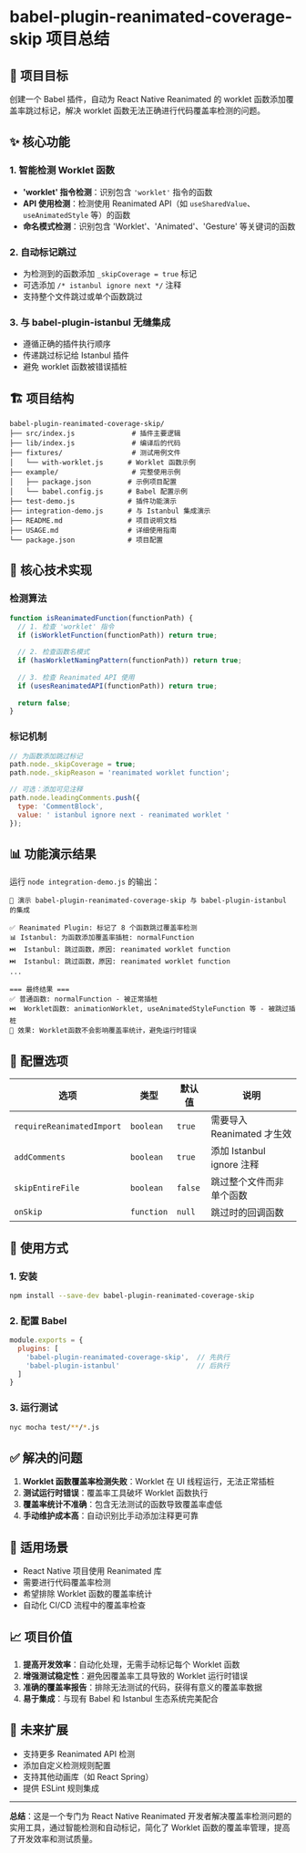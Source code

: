 # babel-plugin-reanimated-coverage-skip 项目总结

## 🎯 项目目标

创建一个 Babel 插件，自动为 React Native Reanimated 的 worklet 函数添加覆盖率跳过标记，解决 worklet 函数无法正确进行代码覆盖率检测的问题。

## ✨ 核心功能

### 1. 智能检测 Worklet 函数
- **'worklet' 指令检测**：识别包含 `'worklet'` 指令的函数
- **API 使用检测**：检测使用 Reanimated API（如 `useSharedValue`、`useAnimatedStyle` 等）的函数  
- **命名模式检测**：识别包含 'Worklet'、'Animated'、'Gesture' 等关键词的函数

### 2. 自动标记跳过
- 为检测到的函数添加 `_skipCoverage = true` 标记
- 可选添加 `/* istanbul ignore next */` 注释
- 支持整个文件跳过或单个函数跳过

### 3. 与 babel-plugin-istanbul 无缝集成
- 遵循正确的插件执行顺序
- 传递跳过标记给 Istanbul 插件
- 避免 worklet 函数被错误插桩

## 🏗️ 项目结构

```
babel-plugin-reanimated-coverage-skip/
├── src/index.js              # 插件主要逻辑
├── lib/index.js              # 编译后的代码
├── fixtures/                 # 测试用例文件
│   └── with-worklet.js      # Worklet 函数示例
├── example/                  # 完整使用示例
│   ├── package.json         # 示例项目配置
│   └── babel.config.js      # Babel 配置示例
├── test-demo.js             # 插件功能演示
├── integration-demo.js      # 与 Istanbul 集成演示
├── README.md                # 项目说明文档
├── USAGE.md                 # 详细使用指南
└── package.json             # 项目配置
```

## 🔧 核心技术实现

### 检测算法

```javascript
function isReanimatedFunction(functionPath) {
  // 1. 检查 'worklet' 指令
  if (isWorkletFunction(functionPath)) return true;
  
  // 2. 检查函数名模式
  if (hasWorkletNamingPattern(functionPath)) return true;
  
  // 3. 检查 Reanimated API 使用
  if (usesReanimatedAPI(functionPath)) return true;
  
  return false;
}
```

### 标记机制

```javascript
// 为函数添加跳过标记
path.node._skipCoverage = true;
path.node._skipReason = 'reanimated worklet function';

// 可选：添加可见注释
path.node.leadingComments.push({
  type: 'CommentBlock',
  value: ' istanbul ignore next - reanimated worklet '
});
```

## 📊 功能演示结果

运行 `node integration-demo.js` 的输出：

```
🚀 演示 babel-plugin-reanimated-coverage-skip 与 babel-plugin-istanbul 的集成

✅ Reanimated Plugin: 标记了 8 个函数跳过覆盖率检测
📊 Istanbul: 为函数添加覆盖率插桩: normalFunction
⏭️  Istanbul: 跳过函数，原因: reanimated worklet function
⏭️  Istanbul: 跳过函数，原因: reanimated worklet function
...

=== 最终结果 ===
✅ 普通函数: normalFunction - 被正常插桩
⏭️  Worklet函数: animationWorklet, useAnimatedStyleFunction 等 - 被跳过插桩
🎯 效果: Worklet函数不会影响覆盖率统计，避免运行时错误
```

## 🎨 配置选项

| 选项 | 类型 | 默认值 | 说明 |
|------|------|--------|------|
| `requireReanimatedImport` | `boolean` | `true` | 需要导入 Reanimated 才生效 |
| `addComments` | `boolean` | `true` | 添加 Istanbul ignore 注释 |
| `skipEntireFile` | `boolean` | `false` | 跳过整个文件而非单个函数 |
| `onSkip` | `function` | `null` | 跳过时的回调函数 |

## 🚀 使用方式

### 1. 安装
```bash
npm install --save-dev babel-plugin-reanimated-coverage-skip
```

### 2. 配置 Babel
```javascript
module.exports = {
  plugins: [
    'babel-plugin-reanimated-coverage-skip',  // 先执行
    'babel-plugin-istanbul'                   // 后执行
  ]
}
```

### 3. 运行测试
```bash
nyc mocha test/**/*.js
```

## ✅ 解决的问题

1. **Worklet 函数覆盖率检测失败**：Worklet 在 UI 线程运行，无法正常插桩
2. **测试运行时错误**：覆盖率工具破坏 Worklet 函数执行
3. **覆盖率统计不准确**：包含无法测试的函数导致覆盖率虚低
4. **手动维护成本高**：自动识别比手动添加注释更可靠

## 🎯 适用场景

- React Native 项目使用 Reanimated 库
- 需要进行代码覆盖率检测  
- 希望排除 Worklet 函数的覆盖率统计
- 自动化 CI/CD 流程中的覆盖率检查

## 📈 项目价值

1. **提高开发效率**：自动化处理，无需手动标记每个 Worklet 函数
2. **增强测试稳定性**：避免因覆盖率工具导致的 Worklet 运行时错误
3. **准确的覆盖率报告**：排除无法测试的代码，获得有意义的覆盖率数据
4. **易于集成**：与现有 Babel 和 Istanbul 生态系统完美配合

## 🔮 未来扩展

- 支持更多 Reanimated API 检测
- 添加自定义检测规则配置
- 支持其他动画库（如 React Spring）
- 提供 ESLint 规则集成

---

**总结**：这是一个专门为 React Native Reanimated 开发者解决覆盖率检测问题的实用工具，通过智能检测和自动标记，简化了 Worklet 函数的覆盖率管理，提高了开发效率和测试质量。
